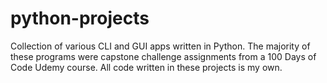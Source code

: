 # python-projects
Collection of various CLI and GUI apps written in Python. The majority of these programs were capstone challenge assignments from a 100 Days of Code Udemy course. All code written in these projects is my own.